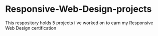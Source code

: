 # Responsive-Web-Design-projects
This respository holds 5 projects i've worked on to earn my Responsive Web Design certification

